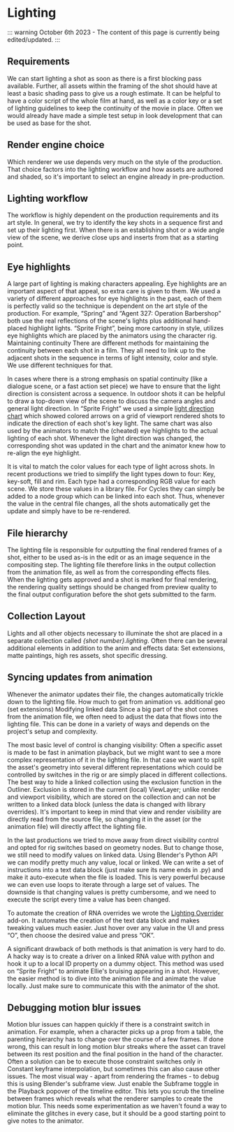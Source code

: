 # Lighting

::: warning
October 6th 2023 - The content of this page is currently being edited/updated.
:::

## Requirements

We can start lighting a shot as soon as there is a first blocking pass available. Further, all assets within the framing of the shot should have at least a basic shading pass to give us a rough estimate. It can be helpful to have a color script of the whole film at hand, as well as a color key or a set of lighting guidelines to keep the continuity of the movie in place. Often we would already have made a simple test setup in look development that can be used as base for the shot.

## Render engine choice

Which renderer we use depends very much on the style of the production. That choice factors into the lighting workflow and how assets are authored and shaded, so it's important to select an engine already in pre-production.

## Lighting workflow

The workflow is highly dependent on the production requirements and its art style. In general, we try to identify the key shots in a sequence first and set up their lighting first. When there is an establishing shot or a wide angle view of the scene, we derive close ups and inserts from that as a starting point.

## Eye highlights

A large part of lighting is making characters appealing. Eye highlights are an important aspect of that appeal, so extra care is given to them. We used a variety of different approaches for eye highlights in the past, each of them is perfectly valid so the technique is dependent on the art style of the production. For example, “Spring” and “Agent 327: Operation Barbershop” both use the real reflections of the scene's lights plus additional hand-placed highlight lights. “Sprite Fright”, being more cartoony in style, utilizes eye highlights which are placed by the animators using the character rig.
Maintaining continuity
There are different methods for maintaining the continuity between each shot in a film. They all need to link up to the adjacent shots in the sequence in terms of light intensity, color and style. We use different techniques for that.

In cases where there is a strong emphasis on spatial continuity (like a dialogue scene, or a fast action set piece) we have to ensure that the light direction is consistent across a sequence. In outdoor shots it can be helpful to draw a top-down view of the scene to discuss the camera angles and general light direction.
In “Sprite Fright” we used a simple [light direction chart](https://studio.blender.org/films/sprite-fright/391c5d112594c2/?asset=5023) which showed colored arrows on a grid of viewport rendered shots to indicate the direction of each shot's key light. The same chart was also used by the animators to match the (cheated) eye highlights to the actual lighting of each shot. Whenever the light direction was changed, the corresponding shot was updated in the chart and the animator knew how to re-align the eye highlight.

It is vital to match the color values for each type of light across shots. In recent productions we tried to simplify the light types down to four: Key, key-soft, fill and rim. Each type had a corresponding RGB value for each scene. We store these values in a library file. For Cycles they can simply be added to a node group which can be linked into each shot. Thus, whenever the value in the central file changes, all the shots automatically get the update and simply have to be re-rendered.

## File hierarchy

The lighting file is responsible for outputting the final rendered frames of a shot, either to be used as-is in the edit or as an image sequence in the compositing step. The lighting file therefore links in the output collection from the animation file, as well as from the corresponding effects files. When the lighting gets approved and a shot is marked for final rendering, the rendering quality settings should be changed from preview quality to the final output configuration before the shot gets submitted to the farm.

## Collection Layout

Lights and all other objects necessary to illuminate the shot are placed in a separate collection called *{shot number}.lighting*. Often there can be several additional elements in addition to the anim and effects data: Set extensions, matte paintings, high res assets, shot specific dressing. 

## Syncing updates from animation

Whenever the animator updates their file, the changes automatically trickle down to the lighting file. 
How much to get from animation vs. additional geo (set extensions)
Modifying linked data 
Since a big part of the shot comes from the animation file, we often need to adjust the data that flows into the lighting file. This can be done in a variety of ways and depends on the project's setup and complexity.

The most basic level of control is changing visibility: Often a specific asset is made to be fast in animation playback, but we might want to see a more complex representation of it in the lighting file. In that case we want to split the asset's geometry into several different representations which could be controlled by switches in the rig or are simply placed in different collections.
The best way to hide a linked collection using the exclusion function in the Outliner. Exclusion is stored in the current (local) ViewLayer; unlike render and viewport visibility, which are stored on the collection and can not be written to a linked data block (unless the data is changed with library overrides). It's important to keep in mind that view and render visibility are directly read from the source file, so changing it in the asset (or the animation file) will directly affect the lighting file.

In the last productions we tried to move away from direct visibility control and opted for rig switches based on geometry nodes. But to change those, we still need to modify values on linked data. Using Blender's Python API we can modify pretty much any value, local or linked. We can write a set of instructions into a text data block (just make sure its name ends in .py) and make it auto-execute when the file is loaded. This is very powerful because we can even use loops to iterate through a large set of values. The downside is that changing values is pretty cumbersome, and we need to execute the script every time a value has been changed. 

To automate the creation of RNA overrides we wrote the [Lighting Overrider](https://studio.blender.org/pipeline/addons/lighting_overrider) add-on. It automates the creation of the text data block and makes tweaking values much easier. Just hover over any value in the UI and press “O”, then choose the desired value and press “OK”. 

A significant drawback of both methods is that animation is very hard to do. A hacky way is to create a driver on a linked RNA value with python and hook it up to a local ID property on a dummy object. This method was used on “Sprite Fright” to animate Ellie's bruising appearing in a shot. However, the easier method is to dive into the animation file and animate the value locally. Just make sure to communicate this with the animator of the shot.

## Debugging motion blur issues

Motion blur issues can happen quickly if there is a constraint switch in animation. For example, when a character picks up a prop from a table, the parenting hierarchy has to change over the course of a few frames. If done wrong, this can result in long motion blur streaks where the asset can travel between its rest position and the final position in the hand of the character. Often a solution can be to execute those constraint switches only in Constant keyframe interpolation, but sometimes this can also cause other issues. 
The most visual way - apart from rendering the frames - to debug this is using Blender's subframe view. Just enable the Subframe toggle in the Playback popover of the timeline editor. This lets you scrub the timeline between frames which reveals what the renderer samples to create the motion blur. This needs some experimentation as we haven't found a way to eliminate the glitches in every case, but it should be a good starting point to give notes to the animator.
